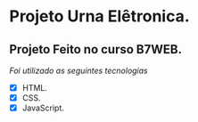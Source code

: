 # Projeto Urna Elêtronica.
## Projeto Feito no curso B7WEB.

_Foi utilizado as seguintes tecnologias_

- [x] HTML.
- [x] CSS.
- [x] JavaScript.